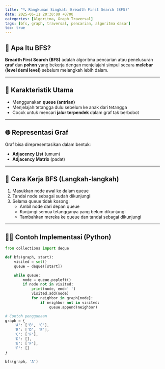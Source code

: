 ```yaml
---
title: "🔍 Rangkuman Singkat: Breadth First Search (BFS)"
date: 2025-06-11 20:30:00 +0700
categories: [Algoritma, Graph Traversal]
tags: [bfs, graph, traversal, pencarian, algoritma dasar]
toc: true
---
```


## 🔄 Apa Itu BFS?

**Breadth First Search (BFS)** adalah algoritma pencarian atau penelusuran **graf** dan **pohon** yang bekerja dengan menjelajahi simpul secara **melebar (level demi level)** sebelum melangkah lebih dalam.

---

## 📌 Karakteristik Utama

- Menggunakan **queue (antrian)**
- Menjelajah tetangga dulu sebelum ke anak dari tetangga
- Cocok untuk mencari **jalur terpendek** dalam graf tak berbobot

---

## 🌐 Representasi Graf

Graf bisa direpresentasikan dalam bentuk:
- **Adjacency List** (umum)
- **Adjacency Matrix** (padat)

---

## 🧠 Cara Kerja BFS (Langkah-langkah)

1. Masukkan node awal ke dalam queue
2. Tandai node sebagai sudah dikunjungi
3. Selama queue tidak kosong:
   - Ambil node dari depan queue
   - Kunjungi semua tetangganya yang belum dikunjungi
   - Tambahkan mereka ke queue dan tandai sebagai dikunjungi

---

## 👨‍💻 Contoh Implementasi (Python)

```python
from collections import deque

def bfs(graph, start):
    visited = set()
    queue = deque([start])

    while queue:
        node = queue.popleft()
        if node not in visited:
            print(node, end=' ')
            visited.add(node)
            for neighbor in graph[node]:
                if neighbor not in visited:
                    queue.append(neighbor)

# Contoh penggunaan
graph = {
    'A': ['B', 'C'],
    'B': ['D', 'E'],
    'C': ['F'],
    'D': [],
    'E': ['F'],
    'F': []
}

bfs(graph, 'A')
